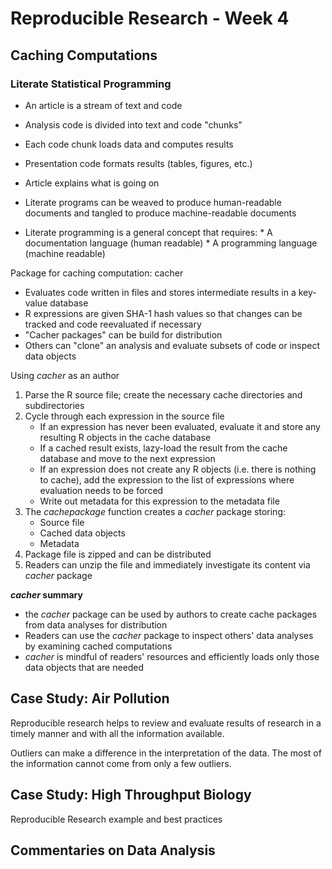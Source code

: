 # Reproducible Research - Week 4

## Caching Computations

### Literate Statistical Programming

* An article is a stream of text and code
* Analysis code is divided into text and code "chunks"
* Each code chunk loads data and computes results
* Presentation code formats results (tables, figures, etc.)
* Article explains what is going on
* Literate programs can be weaved to produce human-readable documents and tangled to produce machine-readable documents

* Literate programming is a general concept that requires:
      * A documentation language (human readable)
      * A programming language (machine readable)

Package for caching computation: cacher

* Evaluates code written in files and stores intermediate results in a key-value database
* R expressions are given SHA-1 hash values so that changes can be tracked and code reevaluated if necessary
* "Cacher packages" can be build for distribution
* Others can "clone" an analysis and evaluate subsets of code or inspect data objects

Using *cacher* as an author
1. Parse the R source file; create the necessary cache directories and subdirectories
2. Cycle through each expression in the source file
      - If an expression has never been evaluated, evaluate it and store any resulting R objects in the cache database
      - If a cached result exists, lazy-load the result from the cache database and move to the next expression
      - If an expression does not create any R objects (i.e. there is nothing to cache), add the expression to the list of expressions where evaluation needs to be forced
      - Write out metadata for this expression to the metadata file
3. The *cachepackage* function creates a *cacher* package storing:
      - Source file
      - Cached data objects
      - Metadata
4. Package file is zipped and can be distributed
5. Readers can unzip the file and immediately investigate its content via *cacher* package

***cacher* summary**
- the *cacher* package can be used by authors to create cache packages from data analyses for distribution
- Readers can use the *cacher* package to inspect others' data analyses by examining cached computations
- *cacher* is mindful of readers' resources and efficiently loads only those data objects that are needed

## Case Study: Air Pollution

Reproducible research helps to review and evaluate results of research in a timely manner and with all the information available.

Outliers can make a difference in the interpretation of the data. The most of the information cannot come from only a few outliers.

## Case Study: High Throughput Biology

Reproducible Research example and best practices

## Commentaries on Data Analysis
